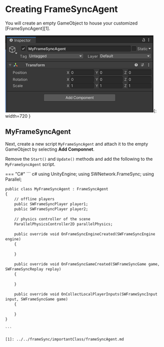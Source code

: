 # Creating FrameSyncAgent 

You will create an empty GameObject to house your customized [FrameSyncAgent][1]. 

![img](./../../assets/tutorial/MyFrameSyncAgent_Pong.PNG){: width=720 }

## MyFrameSyncAgent

Next, create a new script `MyFrameSyncAgent` and attach it to the empty GameObject by selecting **Add Componnet**. 

Remove the `Start()` and `Update()` methods and add the following to the `MyFrameSyncAgent` script.

=== "C#"
    ``` c#
    using UnityEngine;
    using SWNetwork.FrameSync;
    using Parallel;

    public class MyFrameSyncAgent : FrameSyncAgent
    {
        // offline players
        public SWFrameSyncPlayer player1;
        public SWFrameSyncPlayer player2;

        // physics controller of the scene
        ParallelPhysicsController2D parallelPhysics;

        public override void OnFrameSyncEngineCreated(SWFrameSyncEngine engine)
        {

        }

        public override void OnFrameSyncGameCreated(SWFrameSyncGame game, SWFrameSyncReplay replay)
        {

        }

        public override void OnCollectLocalPlayerInputs(SWFrameSyncInput input, SWFrameSyncGame game)
        {

        }
    }

    ```

    [1]: ../../frameSync/importantClass/frameSyncAgent.md
